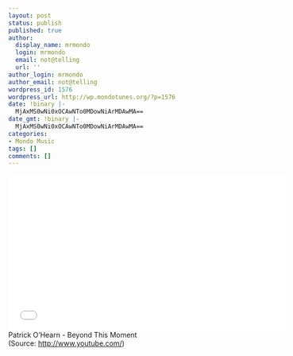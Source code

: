 ```yaml
---
layout: post
status: publish
published: true
author:
  display_name: mrmondo
  login: mrmondo
  email: not@telling
  url: ''
author_login: mrmondo
author_email: not@telling
wordpress_id: 1576
wordpress_url: http://wp.mondotunes.org/?p=1576
date: !binary |-
  MjAxMS0wNi0xOCAwNTo0MDowNiArMDAwMA==
date_gmt: !binary |-
  MjAxMS0wNi0xOCAwNTo0MDowNiArMDAwMA==
categories:
- Mondo Music
tags: []
comments: []
---
```

<iframe width="560" height="315" src="//www.youtube.com/embed/lyniMKRy_gY" frameborder="0"> </iframe>
Patrick O&#8217;Hearn - Beyond This Moment
<div class="attribution">(<span>Source:</span> <a href="http://www.youtube.com/">http://www.youtube.com/</a>)</div>
